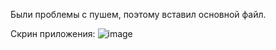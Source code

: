 Были проблемы с пушем, поэтому вставил основной файл.

Скрин приложения:
![image](https://user-images.githubusercontent.com/68331365/157824543-ced84678-9aa5-4374-9d01-1e7ba3ae624e.png)
